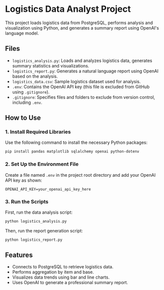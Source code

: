 # Logistics Data Analyst Project

This project loads logistics data from PostgreSQL, performs analysis and visualization using Python, and generates a summary report using OpenAI's language model.

## Files

- `logistics_analysis.py`: Loads and analyzes logistics data, generates summary statistics and visualizations.
- `logistics_report.py`: Generates a natural language report using OpenAI based on the analysis.
- `logistics_data.csv`: Sample logistics dataset used for analysis.
- `.env`: Contains the OpenAI API key (this file is excluded from GitHub using `.gitignore`).
- `.gitignore`: Specifies files and folders to exclude from version control, including `.env`.

## How to Use

### 1. Install Required Libraries

Use the following command to install the necessary Python packages:

```bash
pip install pandas matplotlib sqlalchemy openai python-dotenv
```

### 2. Set Up the Environment File

Create a file named `.env` in the project root directory and add your OpenAI API key as shown:

```
OPENAI_API_KEY=your_openai_api_key_here
```

### 3. Run the Scripts

First, run the data analysis script:

```bash
python logistics_analysis.py
```

Then, run the report generation script:

```bash
python logistics_report.py
```

## Features

- Connects to PostgreSQL to retrieve logistics data.
- Performs aggregation by item and base.
- Visualizes data trends using bar and line charts.
- Uses OpenAI to generate a professional summary report.
